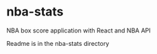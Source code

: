 # nba-stats
NBA box score application with React and NBA API


Readme is in the nba-stats directory

